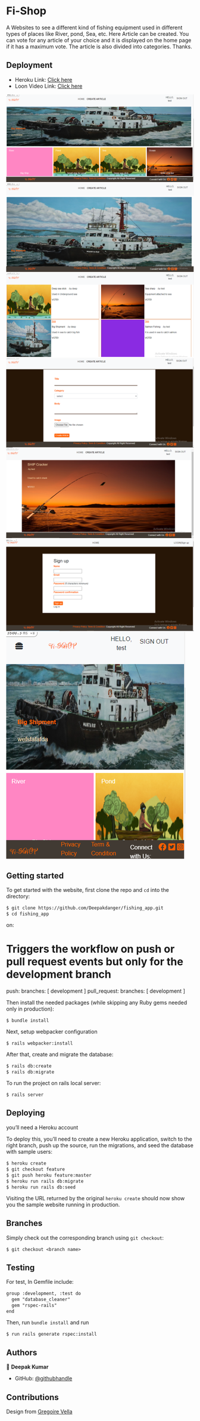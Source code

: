 # Fi-Shop
A Websites to see a different kind of fishing equipment used in different types of places like River, pond, Sea, etc. Here Article can be created. You can vote for any article of your choice and it is displayed on the home page if it has a maximum vote. The article is also divided into categories. Thanks.

## Deployment
- Heroku Link: [Click here](https://limitless-sea-70591.herokuapp.com/)
- Loon Video Link: [Click here](https://www.loom.com/share/d1b4ab43812545f49da59c2bd38b162b)

![Screenshot of the app](./pic2.PNG)
![Screenshot of the app](./pic1.PNG)
![Screenshot of the app](./pic3.PNG)
![Screenshot of the app](./pic4.PNG)
![Screenshot of the app](./pic5.PNG)
![Screenshot of the app](./pic6.PNG)
![Screenshot of the app](./pic7.PNG)
## Getting started

To get started with the website, first clone the repo and `cd` into the directory:

```
$ git clone https://github.com/Deepakdanger/fishing_app.git
$ cd fishing_app
```
on:
  # Triggers the workflow on push or pull request events but only for the development branch
  push:
    branches: [ development ]
  pull_request:
    branches: [ development ]

Then install the needed packages (while skipping any Ruby gems needed only in production):

```
$ bundle install
```

Next, setup webpacker configuration

```
$ rails webpacker:install
```

After that, create and migrate the database:

```
$ rails db:create
$ rails db:migrate
```

To run the project on rails local server:

```
$ rails server
```
## Deploying

you’ll need a Heroku account

To deploy this, you’ll need to create a new Heroku application, switch to the right branch, push up the source, run the migrations, and seed the database with sample users:

```
$ heroku create
$ git checkout feature
$ git push heroku feature:master
$ heroku run rails db:migrate
$ heroku run rails db:seed
```

Visiting the URL returned by the original `heroku create` should now show you the sample website running in production. 

## Branches

Simply check out the corresponding branch using `git checkout`:

```
$ git checkout <branch name>
```
## Testing

For test, In Gemfile include:

```
group :development, :test do
  gem "database_cleaner"
  gem "rspec-rails"
end
```
Then, run `bundle install` and run
```
$ run rails generate rspec:install
```

## Authors

👤 **Deepak Kumar**
- GitHub: [@githubhandle](https://github.com/Deepakdanger)


## Contributions
Design from [Gregoire Vella](https://www.behance.net/sakwadesignstudio)